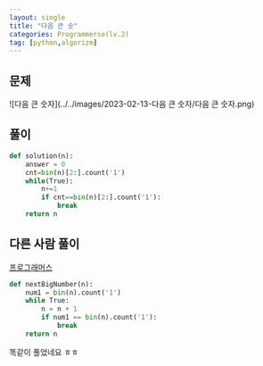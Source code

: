 ```yaml
---
layout: single
title: "다음 큰 숫"
categories: Programmerse(lv.2)
tag: [python,algorizm]
---
```


## 문제

![다음 큰 숫자](../../images/2023-02-13-다음 큰 숫자/다음 큰 숫자.png)

## 풀이

```python
def solution(n):
    answer = 0
    cnt=bin(n)[2:].count('1')
    while(True):
        n+=1
        if cnt==bin(n)[2:].count('1'):
            break
    return n
```





## 다른 사람 풀이

<a  href="https://school.programmers.co.kr/learn/courses/30/lessons/12911/solution_groups?language=python3">프로그래머스</a>

```python
def nextBigNumber(n):
    num1 = bin(n).count('1')
    while True:
        n = n + 1
        if num1 == bin(n).count('1'):
            break
    return n
```

똑같이 풀었네요 ㅎㅎ
